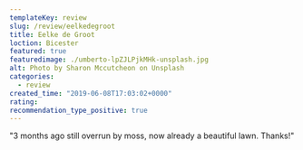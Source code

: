 ```yaml
---
templateKey: review
slug: /review/eelkedegroot
title: Eelke de Groot
loction: Bicester
featured: true
featuredimage: ./umberto-lpZJLPjkMHk-unsplash.jpg
alt: Photo by Sharon Mccutcheon on Unsplash
categories:
  - review
created_time: "2019-06-08T17:03:02+0000"
rating: 
recommendation_type_positive: true
---
```

"3 months ago still overrun by moss, now already a beautiful lawn. Thanks!"